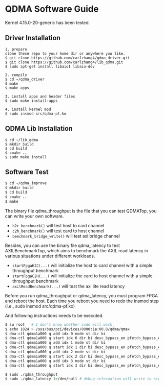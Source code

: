 # QDMA Software Guide
Kernel 4.15.0-20-generic has been tested.

## Driver Installation
```
1. prepare 
clone these repo to your home dir or anywhere you like.
$ git clone https://github.com/carlzhang4/qdma_driver.git
$ git clone https://github.com/carlzhang4/lib_qdma.git
$ sudo apt-get install libaio1 libaio-dev

2. compile
$ cd ~/qdma_driver
$ make
$ make apps

3. install apps and header files
$ sudo make install-apps

4. install kernel mod
$ sudo insmod src/qdma-pf.ko
```

## QDMA Lib Installation
```
$ cd ~/lib_qdma
$ mkdir build
$ cd build
$ cmake ..
$ sudo make install 
```

## Software Test
```bash
$ cd ~/qdma_improve
$ mkdir build 
$ cd build
$ cmake ..
$ make 
```
The binary file qdma_throughput is the file that you can test QDMATop, you can write your own software.
- `h2c_benchmark()` will test host to card channel
- `c2h_benchmark()` will test card to host channel
- `benchmark_bridge_write()` will test axi bridge channel

Besides, you can use the binary file qdma_latency to test AXILBenchmarkTop, which aims to benchmark the AXIL read latency in various situations under different workloads.
- `startFpgaH2C(...)` will initialize the host to card channel with a simple throughput benchmark
- `startFpgaC2H(...)` will initialize the card to host channel with a simple throughput benchmark
- `axilReadBenchmark(...)` will test the axi lite read latency

Before you run qdma_throughput or qdma_latency, you must program FPGA and reboot the host.
Each time you reboot you need to redo the insmod step (i.e., sudo insmod src/qdma-pf.ko)

And following instructions needs to be executed.
```bash
$ su root 	# I don't know whether sudo will work.
$ echo 1024 > /sys/bus/pci/devices/0000:1a:00.0/qdma/qmax
$ dma-ctl qdma1a000 q add idx 0 mode st dir bi
$ dma-ctl qdma1a000 q start idx 0 dir bi desc_bypass_en pfetch_bypass_en
$ dma-ctl qdma1a000 q add idx 1 mode st dir bi
$ dma-ctl qdma1a000 q start idx 1 dir bi desc_bypass_en pfetch_bypass_en
$ dma-ctl qdma1a000 q add idx 2 mode st dir bi
$ dma-ctl qdma1a000 q start idx 2 dir bi desc_bypass_en pfetch_bypass_en
$ dma-ctl qdma1a000 q add idx 3 mode st dir bi
$ dma-ctl qdma1a000 q start idx 3 dir bi desc_bypass_en pfetch_bypass_en

$ sudo ./qdma_throughput
$ sudo ./qdma_latency 1>/dev/null # debug information will write to stdout, thus being ignored with the redirection to /dev/null
```